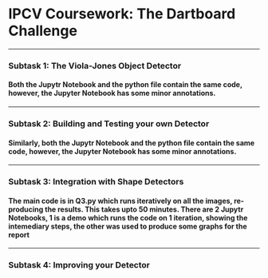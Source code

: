# IPCV Coursework: The Dartboard Challenge
-----------------------------------------------------------------------
### Subtask 1: The Viola-Jones Object Detector
#### Both the Jupytr Notebook and the python file contain the same code, however, the Jupyter Notebook has some minor annotations.
-----------------------------------------------------------------------
### Subtask 2: Building and Testing your own Detector
#### Similarly, both the Jupytr Notebook and the python file contain the same code, however, the Jupyter Notebook has some minor annotations.
-----------------------------------------------------------------------
### Subtask 3: Integration with Shape Detectors
#### The main code is in Q3.py which runs iteratively on all the images, re-producing the results. This takes upto 50 minutes. There are 2 Jupytr Notebooks, 1 is a demo which runs the code on 1 iteration, showing the intemediary steps, the other was used to produce some graphs for the report
------------------------------------------------------------------------
### Subtask 4: Improving your Detector
